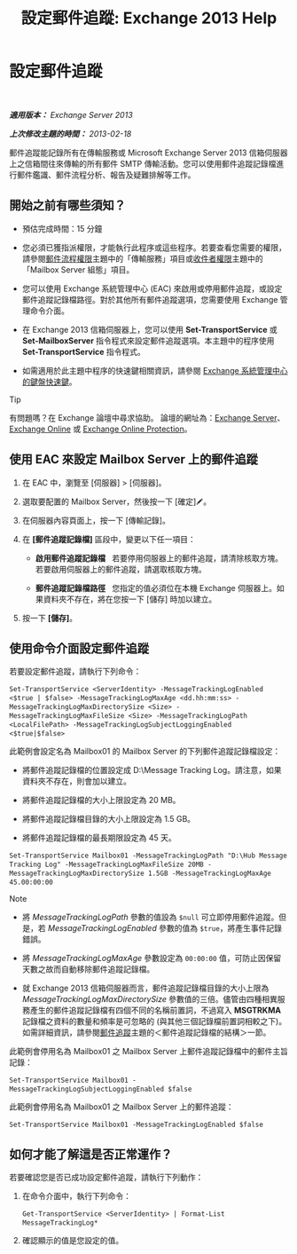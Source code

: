 ﻿---
title: '設定郵件追蹤: Exchange 2013 Help'
TOCTitle: 設定郵件追蹤
ms:assetid: 50eb5213-cf27-4179-b427-38d751ee4a70
ms:mtpsurl: https://technet.microsoft.com/zh-tw/library/Aa997984(v=EXCHG.150)
ms:contentKeyID: 51409193
ms.date: 01/04/2018
mtps_version: v=EXCHG.150
ms.translationtype: HT
---

# 設定郵件追蹤

 

_**適用版本：** Exchange Server 2013_

_**上次修改主題的時間：** 2013-02-18_

郵件追蹤能記錄所有在傳輸服務或 Microsoft Exchange Server 2013 信箱伺服器上之信箱間往來傳輸的所有郵件 SMTP 傳輸活動。您可以使用郵件追蹤記錄檔進行郵件鑑識、郵件流程分析、報告及疑難排解等工作。

## 開始之前有哪些須知？

  - 預估完成時間：15 分鐘

  - 您必須已獲指派權限，才能執行此程序或這些程序。若要查看您需要的權限，請參閱[郵件流程權限](mail-flow-permissions-exchange-2013-help.md)主題中的「傳輸服務」項目或[收件者權限](recipients-permissions-exchange-2013-help.md)主題中的「Mailbox Server 組態」項目。

  - 您可以使用 Exchange 系統管理中心 (EAC) 來啟用或停用郵件追蹤，或設定郵件追蹤記錄檔路徑。對於其他所有郵件追蹤選項，您需要使用 Exchange 管理命令介面。

  - 在 Exchange 2013 信箱伺服器上，您可以使用 **Set-TransportService** 或 **Set-MailboxServer** 指令程式來設定郵件追蹤選項。本主題中的程序使用 **Set-TransportService** 指令程式。

  - 如需適用於此主題中程序的快速鍵相關資訊，請參閱 [Exchange 系統管理中心的鍵盤快速鍵](keyboard-shortcuts-in-the-exchange-admin-center-exchange-online-protection-help.md)。


> [!TIP]  
> 有問題嗎？在 Exchange 論壇中尋求協助。 論壇的網址為：<a href="https://go.microsoft.com/fwlink/p/?linkid=60612">Exchange Server</a>、 <a href="https://go.microsoft.com/fwlink/p/?linkid=267542">Exchange Online</a> 或 <a href="https://go.microsoft.com/fwlink/p/?linkid=285351">Exchange Online Protection</a>。




## 使用 EAC 來設定 Mailbox Server 上的郵件追蹤

1.  在 EAC 中，瀏覽至 \[伺服器\] \> \[伺服器\]。

2.  選取要配置的 Mailbox Server，然後按一下 \[確定\]![編輯圖示](images/JJ218640.6f53ccb2-1f13-4c02-bea0-30690e6ea71d(EXCHG.150).gif "編輯圖示")。

3.  在伺服器內容頁面上，按一下 \[傳輸記錄\]。

4.  在 **\[郵件追蹤記錄檔\]** 區段中，變更以下任一項目：
    
      - **啟用郵件追蹤記錄檔**   若要停用伺服器上的郵件追蹤，請清除核取方塊。若要啟用伺服器上的郵件追蹤，請選取核取方塊。
    
      - **郵件追蹤記錄檔路徑**   您指定的值必須位在本機 Exchange 伺服器上。如果資料夾不存在，將在您按一下 \[儲存\] 時加以建立。

5.  按一下 **\[儲存\]**。

## 使用命令介面設定郵件追蹤

若要設定郵件追蹤，請執行下列命令：

    Set-TransportService <ServerIdentity> -MessageTrackingLogEnabled <$true | $false> -MessageTrackingLogMaxAge <dd.hh:mm:ss> -MessageTrackingLogMaxDirectorySize <Size> -MessageTrackingLogMaxFileSize <Size> -MessageTrackingLogPath <LocalFilePath> -MessageTrackingLogSubjectLoggingEnabled <$true|$false>

此範例會設定名為 Mailbox01 的 Mailbox Server 的下列郵件追蹤記錄檔設定：

  -  將郵件追蹤記錄檔的位置設定成 D:\\Message Tracking Log。請注意，如果資料夾不存在，則會加以建立。

  -  將郵件追蹤記錄檔的大小上限設定為 20 MB。

  -  將郵件追蹤記錄檔目錄的大小上限設定為 1.5 GB。

  -  將郵件追蹤記錄檔的最長期限設定為 45 天。

<!-- end list -->

    Set-TransportService Mailbox01 -MessageTrackingLogPath "D:\Hub Message Tracking Log" -MessageTrackingLogMaxFileSize 20MB -MessageTrackingLogMaxDirectorySize 1.5GB -MessageTrackingLogMaxAge 45.00:00:00

> [!NOTE]  
> <ul>
> <li><p>將 <em>MessageTrackingLogPath</em> 參數的值設為 <code>$null</code> 可立即停用郵件追蹤。但是，若 <em>MessageTrackingLogEnabled</em> 參數的值為 <code>$true</code>，將產生事件記錄錯誤。</p></li>
> <li><p>將 <em>MessageTrackingLogMaxAge</em> 參數設定為 <code>00:00:00</code> 值，可防止因保留天數之故而自動移除郵件追蹤記錄檔。</p></li>
> <li><p>就 Exchange 2013 信箱伺服器而言，郵件追蹤記錄檔目錄的大小上限為 <em>MessageTrackingLogMaxDirectorySize</em> 參數值的三倍。儘管由四種相異服務產生的郵件追蹤記錄檔有四個不同的名稱前置詞，不過寫入 <strong>MSGTRKMA</strong> 記錄檔之資料的數量和頻率是可忽略的 (與其他三個記錄檔前置詞相較之下)。如需詳細資訊，請參閱<a href="message-tracking-exchange-2013-help.md">郵件追蹤</a>主題的＜郵件追蹤記錄檔的結構＞一節。</p></li>
> </ul>


此範例會停用名為 Mailbox01 之 Mailbox Server 上郵件追蹤記錄檔中的郵件主旨記錄：

    Set-TransportService Mailbox01 -MessageTrackingLogSubjectLoggingEnabled $false

此範例會停用名為 Mailbox01 之 Mailbox Server 上的郵件追蹤：

    Set-TransportService Mailbox01 -MessageTrackingLogEnabled $false

## 如何才能了解這是否正常運作？

若要確認您是否已成功設定郵件追蹤，請執行下列動作：

1.  在命令介面中，執行下列命令：
    
        Get-TransportService <ServerIdentity> | Format-List MessageTrackingLog*

2.  確認顯示的值是您設定的值。

